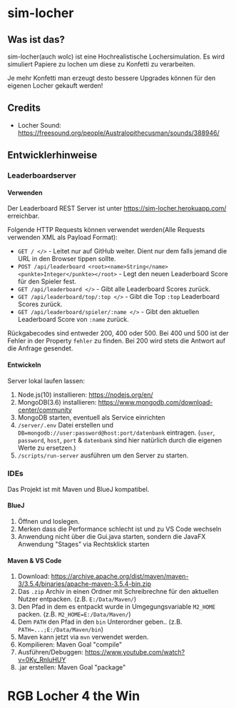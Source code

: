 # sim-locher

## Was ist das?

sim-locher(auch wolc) ist eine Hochrealistische Lochersimulation. Es wird simuliert Papiere zu lochen um diese zu Konfetti zu verarbeiten.

Je mehr Konfetti man erzeugt desto bessere Upgrades können für den eigenen Locher gekauft werden!

## Credits

* Locher Sound: https://freesound.org/people/Australopithecusman/sounds/388946/

## Entwicklerhinweise

### Leaderboardserver

#### Verwenden

Der Leaderboard REST Server ist unter https://sim-locher.herokuapp.com/ erreichbar.

Folgende HTTP Requests können verwendet werden(Alle Requests verwenden XML als Payload Format):

 * `GET / </>` - Leitet nur auf GitHub weiter. Dient nur dem falls jemand die URL in den Browser tippen sollte.
 * `POST /api/leaderboard <root><name>String</name><punkte>Integer</punkte></root>` - Legt den neuen Leaderboard Score für den Spieler fest.
 * `GET /api/leaderboard </>` - Gibt alle Leaderboard Scores zurück.
 * `GET /api/leaderboard/top/:top </>` - Gibt die Top `:top` Leaderboard Scores zurück.
 * `GET /api/leaderboard/spieler/:name </>` - Gibt den aktuellen Leaderboard Score von `:name` zurück.

Rückgabecodes sind entweder 200, 400 oder 500. Bei 400 und 500 ist der Fehler in der Property `fehler` zu finden.
Bei 200 wird stets die Antwort auf die Anfrage gesendet.

#### Entwickeln

Server lokal laufen lassen: 

1. Node.js(10) installieren: https://nodejs.org/en/
2. MongoDB(3.6) installieren: https://www.mongodb.com/download-center/community
3. MongoDB starten, eventuell als Service einrichten
4. `/server/.env` Datei erstellen und `DB=mongodb://user:password@host:port/datenbank` eintragen. (`user`, `password`, `host`, `port` & `datenbank` sind hier natürlich durch die eigenen Werte zu ersetzen.)
5. `/scripts/run-server` ausführen um den Server zu starten.

### IDEs

Das Projekt ist mit Maven und BlueJ kompatibel.

#### BlueJ

1. Öffnen und loslegen.
2. Merken dass die Performance schlecht ist und zu VS Code wechseln
3. Anwendung nicht über die Gui.java starten, sondern die JavaFX Anwendung "Stages" via Rechtsklick starten

#### Maven & VS Code

1. Download: https://archive.apache.org/dist/maven/maven-3/3.5.4/binaries/apache-maven-3.5.4-bin.zip
2. Das `.zip` Archiv in einen Ordner mit Schreibrechne für den aktuellen Nutzer entpacken. (z.B. `E:/Data/Maven/`)
3. Den Pfad in dem es entpackt wurde in Umgegungsvariable `M2_HOME` packen. (z.B. `M2_HOME=E:/Data/Maven/`)
4. Dem `PATH` den Pfad in den `bin` Unterordner geben.. (z.B. `PATH=...;E:/Data/Maven/bin`)
5. Maven kann jetzt via `mvn` verwendet werden.
6. Kompilieren: Maven Goal "compile"
7. Ausführen/Debuggen: https://www.youtube.com/watch?v=0Ky_RnluHUY
8. .jar erstellen: Maven Goal "package"


 
# RGB Locher 4 the Win
